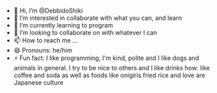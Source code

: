 - 👋 Hi, I’m @DebbidoShiki 
- 👀 I’m interested in collaborate with what you can, and learn
- 🌱 I’m currently learning to program
- 💞️ I’m looking to collaborate on  with whatever I can
- 📫 How to reach me ...
- 😄 Pronouns: he/him
- ⚡ Fun fact: I like programming, I'm kind, polite and I like dogs and animals in general. I try to be nice to others and I like drinks how: like coffee and soda as well as foods like onigiris fried rice and love are Japanese culture

<!---
DebbidoShiki/DebbidoShiki is a ✨ special ✨ repository because its `README.md` (this file) appears on your GitHub profile.
You can click the Preview link to take a look at your changes.
--->

